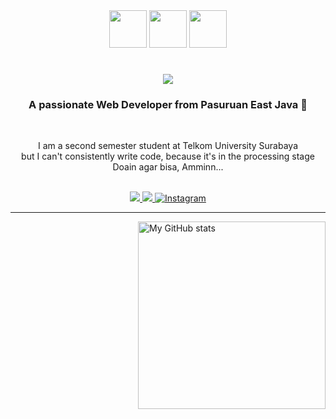 <div align="center">
  <img src="https://user-images.githubusercontent.com/74038190/213844263-a8897a51-32f4-4b3b-b5c2-e1528b89f6f3.png" width="60px" /> 
  <img src="https://user-images.githubusercontent.com/74038190/213844263-a8897a51-32f4-4b3b-b5c2-e1528b89f6f3.png" width="60px" /> 
  <img src="https://user-images.githubusercontent.com/74038190/213844263-a8897a51-32f4-4b3b-b5c2-e1528b89f6f3.png" width="60px" /> 
</div>

<h1 align="center">
    <img src="https://readme-typing-svg.herokuapp.com/?font=Righteous&size=35&center=true&vCenter=true&width=500&height=70&duration=4000&color=268916&lines=Hi+There!+👋;+I'm+Rizky+Febriyanto!;" />
</h1>


<h3 align="center">A passionate Web Developer from Pasuruan East Java 🙌 </h3>

<br/>

<div align="center">

<p>I am a second semester student at Telkom University Surabaya<br>but I can't consistently write code, because it's in the processing stage<br> Doain agar bisa, Amminn...<p>


 </div>

<br/>
<div align="center"> 
  <a href="rizkiyfebriyanto@gmail.com">
    <img src="https://img.shields.io/badge/Gmail-333333?style=for-the-badge&logo=gmail&logoColor=red" />
  </a>
  <a href="https://www.linkedin.com/in/rizky-febriyanto-862b752a4/" target="_blank">
    <img src="https://img.shields.io/badge/LinkedIn-0077B5?style=for-the-badge&logo=linkedin&logoColor=white" target="_blank" />
  </a>
  <a href="https://www.instagram.com/rizky_feb.9/" target="_blank" class="instagram-link">
    <img src="https://img.shields.io/badge/Instagram-E4405F?style=for-the-badge&logo=instagram&logoColor=white" alt="Instagram" />
</a>
</div>
<hr>
<img alt="My GitHub stats" src="https://github-readme-stats.vercel.app/api?username=duriskifeb&theme=tokyonight&show_icons=true&hide_border=true&count_private=true" align="right" width="300px">


